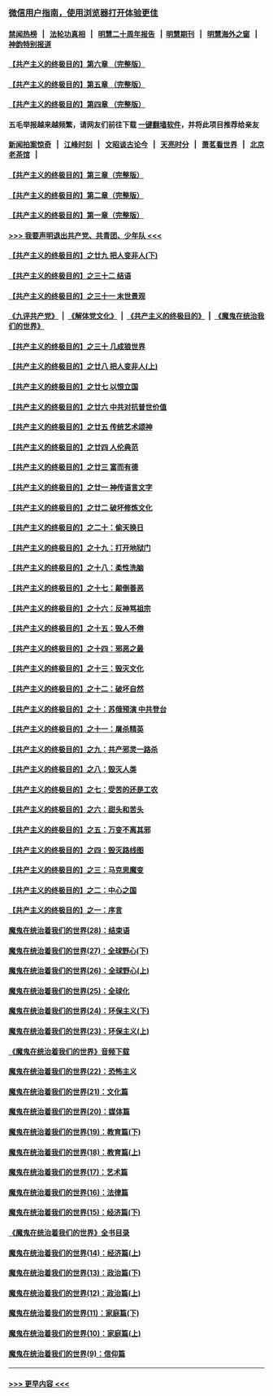 ### [微信用户指南，使用浏览器打开体验更佳](https://github.com/gfw-breaker/banned-news1/blob/master/indexes/wechat-guide.md?t=0)
#### [禁闻热榜](热点新闻.md?t=0)  &nbsp;&nbsp;|&nbsp;&nbsp; [法轮功真相](https://github.com/gfw-breaker/truth/blob/master/README.md?t=0) &nbsp;&nbsp;|&nbsp;&nbsp; [明慧二十周年报告](https://github.com/gfw-breaker/mh-reports/blob/master/README.md?t=0) &nbsp;&nbsp;|&nbsp;&nbsp;[明慧期刊](https://github.com/gfw-breaker/mh-qikan) &nbsp;&nbsp;|&nbsp;&nbsp; [明慧海外之窗](https://github.com/gfw-breaker/mh-news/blob/master/README.md?t=0) &nbsp;&nbsp;|&nbsp;&nbsp; [神韵特别报道](https://github.com/gfw-breaker/mh-news/blob/master/shenyun.md?t=0)
#### [【共产主义的终极目的】第六章 （完整版）](../pages/nsc422/n11428913.md?t=02041411) 
#### [【共产主义的终极目的】第五章 （完整版）](../pages/nsc422/n11428912.md?t=02041411) 
#### [【共产主义的终极目的】第四章 （完整版）](../pages/nsc422/n11428907.md?t=02041411) 
#### 五毛举报越来越频繁，请网友们前往下载 [一键翻墙软件](https://github.com/gfw-breaker/ssr-accounts)，并将此项目推荐给亲友
#### [新闻拍案惊奇](https://github.com/gfw-breaker/banned-news1/blob/master/pages/link4.md) &nbsp;&nbsp;|&nbsp;&nbsp; [江峰时刻](https://github.com/gfw-breaker/banned-news1/blob/master/pages/link4.md) &nbsp;&nbsp;|&nbsp;&nbsp; [文昭谈古论今](https://github.com/gfw-breaker/banned-news1/blob/master/pages/link4.md) &nbsp;&nbsp;|&nbsp;&nbsp; [天亮时分](https://github.com/gfw-breaker/banned-news1/blob/master/pages/link4.md) &nbsp;&nbsp;|&nbsp;&nbsp; [萧茗看世界](https://github.com/gfw-breaker/banned-news1/blob/master/pages/link4.md) &nbsp;&nbsp;|&nbsp;&nbsp; [北京老茶馆](https://github.com/gfw-breaker/banned-news1/blob/master/pages/link4.md) &nbsp;&nbsp;|&nbsp;&nbsp; 
#### [【共产主义的终极目的】第三章（完整版）](../pages/nsc422/n11428848.md?t=02041411) 
#### [【共产主义的终极目的】第二章（完整版）](../pages/nsc422/n11428831.md?t=02041411) 
#### [【共产主义的终极目的】第一章（完整版）](../pages/nsc422/n11417651.md?t=02041411) 
#### [>>> 我要声明退出共产党、共青团、少年队 <<<](https://github.com/begood0513/goodnews/blob/master/quit/letter.md) 
#### [【共产主义的终极目的】之廿九 把人变非人(下)](../pages/nsc422/n11344140.md?t=02041411) 
#### [【共产主义的终极目的】之三十二 结语](../pages/nsc422/n11360535.md?t=02041411) 
#### [【共产主义的终极目的】之三十一 末世景观](../pages/nsc422/n11351129.md?t=02041411) 
#### [《九评共产党》](https://github.com/begood0513/9ping.md/blob/master/README.md) &nbsp;|&nbsp; [《解体党文化》](../../../../jtdwh.md/blob/master/README.md)  &nbsp;|&nbsp; [《共产主义的终极目的》](../../../../gczydzjmd.md/blob/master/README.md) &nbsp;|&nbsp; [《魔鬼在统治我们的世界》](../../../../mgztzwmdsj.md/blob/master/README.md) 
#### [【共产主义的终极目的】之三十 几成狼世界](../pages/nsc422/n11348280.md?t=02041411) 
#### [【共产主义的终极目的】之廿八 把人变非人(上)](../pages/nsc422/n11340492.md?t=02041411) 
#### [【共产主义的终极目的】之廿七 以恨立国](../pages/nsc422/n11336944.md?t=02041411) 
#### [【共产主义的终极目的】之廿六 中共对抗普世价值](../pages/nsc422/n11324785.md?t=02041411) 
#### [【共产主义的终极目的】之廿五 传统艺术颂神](../pages/nsc422/n11296396.md?t=02041411) 
#### [【共产主义的终极目的】之廿四 人伦典范](../pages/nsc422/n11296397.md?t=02041411) 
#### [【共产主义的终极目的】之廿三 富而有德](../pages/nsc422/n11283598.md?t=02041411) 
#### [【共产主义的终极目的】之廿一 神传语言文字](../pages/nsc422/n11263265.md?t=02041411) 
#### [【共产主义的终极目的】之廿二 破坏修炼文化](../pages/nsc422/n11245728.md?t=02041411) 
#### [【共产主义的终极目的】之二十：偷天换日](../pages/nsc422/n11238846.md?t=02041411) 
#### [【共产主义的终极目的】之十九：打开地狱门](../pages/nsc422/n11206376.md?t=02041411) 
#### [【共产主义的终极目的】之十八：柔性洗脑](../pages/nsc422/n11199994.md?t=02041411) 
#### [【共产主义的终极目的】之十七：颠倒善恶](../pages/nsc422/n11179782.md?t=02041411) 
#### [【共产主义的终极目的】之十六：反神骂祖宗](../pages/nsc422/n11166798.md?t=02041411) 
#### [【共产主义的终极目的】之十五：毁人不倦](../pages/nsc422/n11166792.md?t=02041411) 
#### [【共产主义的终极目的】之十四：邪恶之最](../pages/nsc422/n11150249.md?t=02041411) 
#### [【共产主义的终极目的】之十三：毁灭文化](../pages/nsc422/n11135227.md?t=02041411) 
#### [【共产主义的终极目的】之十二：破坏自然](../pages/nsc422/n11135214.md?t=02041411) 
#### [【共产主义的终极目的】之十：苏俄预演 中共登台](../pages/nsc422/n11118424.md?t=02041411) 
#### [【共产主义的终极目的】之十一：屠杀精英](../pages/nsc422/n11118442.md?t=02041411) 
#### [【共产主义的终极目的】之九：共产邪灵一路杀](../pages/nsc422/n11114139.md?t=02041411) 
#### [【共产主义的终极目的】之八：毁灭人类](../pages/nsc422/n11108503.md?t=02041411) 
#### [【共产主义的终极目的】之七：受苦的还是工农](../pages/nsc422/n11101809.md?t=02041411) 
#### [【共产主义的终极目的】之六：甜头和苦头](../pages/nsc422/n11096971.md?t=02041411) 
#### [【共产主义的终极目的】之五：万变不离其邪](../pages/nsc422/n11091285.md?t=02041411) 
#### [【共产主义的终极目的】之四：毁灭路线图](../pages/nsc422/n11086284.md?t=02041411) 
#### [【共产主义的终极目的】之三：马克思魔变](../pages/nsc422/n11061941.md?t=02041411) 
#### [【共产主义的终极目的】之二：中心之国](../pages/nsc422/n11047728.md?t=02041411) 
#### [【共产主义的终极目的】之一：序言](../pages/nsc422/n11086077.md?t=02041411) 
#### [魔鬼在统治着我们的世界(28)：结束语](../pages/nsc422/n10936246.md?t=02041411) 
#### [魔鬼在统治着我们的世界(27)：全球野心(下)](../pages/nsc422/n10928319.md?t=02041411) 
#### [魔鬼在统治着我们的世界(26)：全球野心(上)](../pages/nsc422/n10900318.md?t=02041411) 
#### [魔鬼在统治着我们的世界(25)：全球化](../pages/nsc422/n10788205.md?t=02041411) 
#### [魔鬼在统治着我们的世界(24)：环保主义(下)](../pages/nsc422/n10695307.md?t=02041411) 
#### [魔鬼在统治着我们的世界(23)：环保主义(上)](../pages/nsc422/n10688613.md?t=02041411) 
#### [《魔鬼在统治着我们的世界》音频下载](../pages/nsc422/n10635553.md?t=02041411) 
#### [魔鬼在统治着我们的世界(22)：恐怖主义](../pages/nsc422/n10614727.md?t=02041411) 
#### [魔鬼在统治着我们的世界(21)：文化篇](../pages/nsc422/n10597706.md?t=02041411) 
#### [魔鬼在统治着我们的世界(20)：媒体篇](../pages/nsc422/n10586579.md?t=02041411) 
#### [魔鬼在统治着我们的世界(19)：教育篇(下)](../pages/nsc422/n10564808.md?t=02041411) 
#### [魔鬼在统治着我们的世界(18)：教育篇(上)](../pages/nsc422/n10526970.md?t=02041411) 
#### [魔鬼在统治着我们的世界(17)：艺术篇](../pages/nsc422/n10499093.md?t=02041411) 
#### [魔鬼在统治着我们的世界(16)：法律篇](../pages/nsc422/n10485969.md?t=02041411) 
#### [魔鬼在统治着我们的世界(15)：经济篇(下)](../pages/nsc422/n10469975.md?t=02041411) 
#### [《魔鬼在统治着我们的世界》全书目录](../pages/nsc422/n10464261.md?t=02041411) 
#### [魔鬼在统治着我们的世界(14)：经济篇(上)](../pages/nsc422/n10457370.md?t=02041411) 
#### [魔鬼在统治着我们的世界(13)：政治篇(下)](../pages/nsc422/n10448270.md?t=02041411) 
#### [魔鬼在统治着我们的世界(12)：政治篇(上)](../pages/nsc422/n10444576.md?t=02041411) 
#### [魔鬼在统治着我们的世界(11)：家庭篇(下)](../pages/nsc422/n10440961.md?t=02041411) 
#### [魔鬼在统治着我们的世界(10)：家庭篇(上)](../pages/nsc422/n10435448.md?t=02041411) 
#### [魔鬼在统治着我们的世界(9)：信仰篇](../pages/nsc422/n10432159.md?t=02041411) 

----
#### [ >>> 更早内容 <<< ](../indexes/nsc422-earlier.md)
